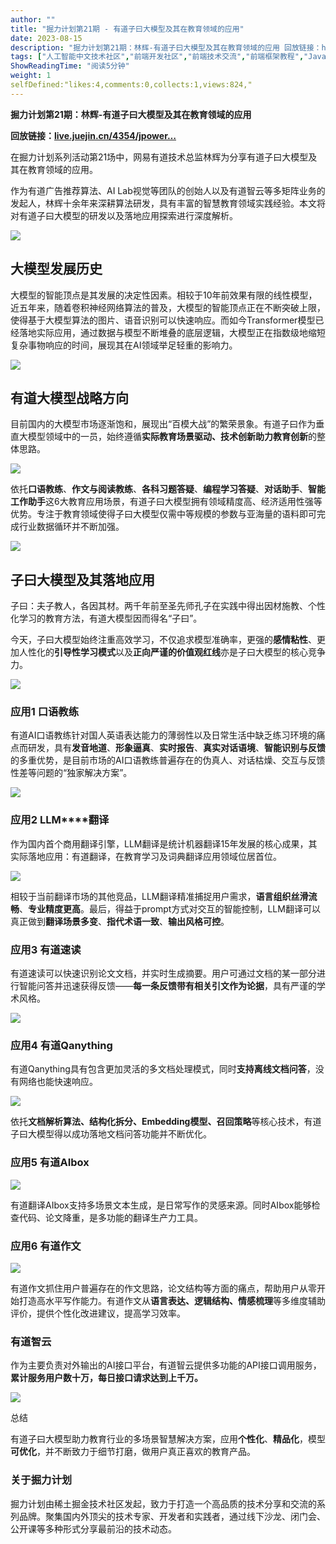 ```yaml
---
author: ""
title: "掘力计划第21期 - 有道子曰大模型及其在教育领域的应用"
date: 2023-08-15
description: "掘力计划第21期：林辉-有道子曰大模型及其在教育领域的应用 回放链接：httpslivejuejincn4354jpowermeetup21?ch=hf 在掘力计划系列活动第21场中，网"
tags: ["人工智能中文技术社区","前端开发社区","前端技术交流","前端框架教程","JavaScript 学习资源","CSS 技巧与最佳实践","HTML5 最新动态","前端工程师职业发展","开源前端项目","前端技术趋势"]
ShowReadingTime: "阅读5分钟"
weight: 1
selfDefined:"likes:4,comments:0,collects:1,views:824,"
---
```

**掘力计划第21期：林辉-有道子曰大模型及其在教育领域的应用**

**回放链接：[live.juejin.cn/4354/jpower…](https://live.juejin.cn/4354/jpowermeetup21?ch=hf "https://live.juejin.cn/4354/jpowermeetup21?ch=hf")**

在掘力计划系列活动第21场中，网易有道技术总监林辉为分享有道子曰大模型及其在教育领域的应用。

作为有道广告推荐算法、AI Lab视觉等团队的创始人以及有道智云等多矩阵业务的发起人，林辉十余年来深耕算法研发，具有丰富的智慧教育领域实践经验。本文将对有道子曰大模型的研发以及落地应用探索进行深度解析。

![](/images/jueJin/d9e83a7bba7b4f2.png)

**大模型发展历史**
-----------

大模型的智能顶点是其发展的决定性因素。相较于10年前效果有限的线性模型，近五年来，随着卷积神经网络算法的普及，大模型的智能顶点正在不断突破上限，使得基于大模型算法的图片、语音识别可以快速响应。而如今Transformer模型已经落地实际应用，通过数据与模型不断堆叠的底层逻辑，大模型正在指数级地缩短复杂事物响应的时间，展现其在AI领域举足轻重的影响力。

![](/images/jueJin/e6a305f1f4314f2.png)

**有道大模型战略方向**
-------------

目前国内的大模型市场逐渐饱和，展现出“百模大战”的繁荣景象。有道子曰作为垂直大模型领域中的一员，始终遵循**实际教育场景驱动、技术创新助力教育创新**的整体思路。

![](/images/jueJin/05bfcca374be4ca.png)

依托**口语教练**、**作文与阅读教练**、**各科习题答疑**、**编程学习答疑**、**对话助手**、**智能工作助手**这6大教育应用场景，有道子曰大模型拥有领域精度高、经济适用性强等优势。专注于教育领域使得子曰大模型仅需中等规模的参数与亚海量的语料即可完成行业数据循环并不断加强。

![](/images/jueJin/70d59e7be3c645c.png)

**子曰大模型及其落地应用**
---------------

子曰：夫子教人，各因其材。两千年前至圣先师孔子在实践中得出因材施教、个性化学习的教育方法，有道大模型因而得名“子曰”。

今天，子曰大模型始终注重高效学习，不仅追求模型准确率，更强的**感情粘性**、更加人性化的**引导性学习模式**以及**正向严谨的价值观红线**亦是子曰大模型的核心竞争力。

![](/images/jueJin/f6d8bc198e844e5.png)

### **应用1 口语教练**

有道AI口语教练针对国人英语表达能力的薄弱性以及日常生活中缺乏练习环境的痛点而研发，具有**发音地道**、**形象逼真**、**实时报告**、**真实对话语境**、**智能识别与反馈**的多重优势，是目前市场的AI口语教练普遍存在的伪真人、对话枯燥、交互与反馈性差等问题的“独家解决方案”。

![](/images/jueJin/efa4bea576fb4bb.png)

### **应用2** **LLM\*\*\*\*翻译**

作为国内首个商用翻译引擎，LLM翻译是统计机器翻译15年发展的核心成果，其实际落地应用：有道翻译，在教育学习及词典翻译应用领域位居首位。

![](/images/jueJin/31d5777b8ae94e5.png)

相较于当前翻译市场的其他竞品，LLM翻译精准捕捉用户需求，**语言组织丝滑流畅**、**专业精度更高**。最后，得益于prompt方式对交互的智能控制，LLM翻译可以真正做到**翻译场景多变**、**指代术语一致**、**输出风格可控**。

### **应用3 有道速读**

有道速读可以快速识别论文文档，并实时生成摘要。用户可通过文档的某一部分进行智能问答并迅速获得反馈——**每一条反馈带有相关引文作为论据**，具有严谨的学术风格。

![](/images/jueJin/199437a72e6b450.png)

### **应用4 有道Qanything**

有道Qanything具有包含更加灵活的多文档处理模式，同时**支持离线文档问答**，没有网络也能快速响应。

![](/images/jueJin/5e0b5e90cbec4b3.png)

依托**文档解析算法、结构化拆分、Embedding模型、召回策略**等核心技术，有道子曰大模型得以成功落地文档问答功能并不断优化。

### **应用5 有道AIbox**

![](/images/jueJin/7ac3a5d696cd4ab.png)

有道翻译AIbox支持多场景文本生成，是日常写作的灵感来源。同时AIbox能够检查代码、论文降重，是多功能的翻译生产力工具。

### **应用6 有道作文**

![](/images/jueJin/3adbfedc063645b.png)

有道作文抓住用户普遍存在的作文思路，论文结构等方面的痛点，帮助用户从零开始打造高水平写作能力。有道作文从**语言表达、逻辑结构、情感梳理**等多维度辅助评价，提供个性化改进建议，提高学习效率。

### **有道智云**

作为主要负责对外输出的AI接口平台，有道智云提供多功能的API接口调用服务，**累计服务用户数十万，每日接口请求达到上千万。**

![](/images/jueJin/9ba3c865bcc4498.png)

总结

有道子曰大模型助力教育行业的多场景智慧解决方案，应用**个性化**、**精品化**，模型**可优化**，并不断致力于细节打磨，做用户真正喜欢的教育产品。

### **关于掘力计划**

掘力计划由稀土掘金技术社区发起，致力于打造一个高品质的技术分享和交流的系列品牌。聚集国内外顶尖的技术专家、开发者和实践者，通过线下沙龙、闭门会、公开课等多种形式分享最前沿的技术动态。